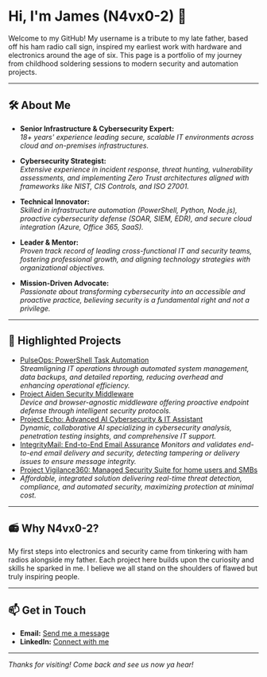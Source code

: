 # Hi, I'm James (N4vx0-2) 👋

Welcome to my GitHub! My username is a tribute to my late father, based off his ham radio call sign, inspired my earliest work with hardware and electronics around the age of six. This page is a portfolio of my journey from childhood soldering sessions to modern security and automation projects.

---

## 🛠️ About Me
- **Senior Infrastructure & Cybersecurity Expert:**  
  *18+ years' experience leading secure, scalable IT environments across cloud and on-premises infrastructures.*  

- **Cybersecurity Strategist:**  
  *Extensive experience in incident response, threat hunting, vulnerability assessments, and implementing Zero Trust architectures aligned with frameworks like NIST, CIS Controls, and ISO 27001.*

- **Technical Innovator:**  
  *Skilled in infrastructure automation (PowerShell, Python, Node.js), proactive cybersecurity defense (SOAR, SIEM, EDR), and secure cloud integration (Azure, Office 365, SaaS).*

- **Leader & Mentor:**  
  *Proven track record of leading cross-functional IT and security teams, fostering professional growth, and aligning technology strategies with organizational objectives.*

- **Mission-Driven Advocate:**  
  *Passionate about transforming cybersecurity into an accessible and proactive practice, believing security is a fundamental right and not a privilege.*

---

## 🚀 Highlighted Projects
- [PulseOps: PowerShell Task Automation](#)  
  *Streamligning IT operations through automated system management, data backups, and detailed reporting, reducing overhead and enhancing operational efficiency.*
- [Project Aiden Security Middleware](#)  
  *Device and browser-agnostic middleware offering proactive endpoint defense through intelligent security protocols.* 
- [Project Echo: Advanced AI Cybersecurity & IT Assistant](#)  
  *Dynamic, collaborative AI specializing in cybersecurity analysis, penetration testing insights, and comprehensive IT support.*
- [IntegrityMail: End-to-End Email Assurance](#)
  *Monitors and validates end-to-end email delivery and security, detecting tampering or delivery issues to ensure message integrity.*
- [Project Vigilance360: Managed Security Suite for home users and SMBs](*)
- *Affordable, integrated solution delivering real-time threat detection, compliance, and automated security, maximizing protection at minimal cost.*
---

## 📻 Why N4vx0-2?
My first steps into electronics and security came from tinkering with ham radios alongside my father. Each project here builds upon the curiosity and skills he sparked in me. I believe we all stand on the shoulders of flawed but truly inspiring people. 

---

## 📫 Get in Touch
- **Email:** [Send me a message](mailto:james@secured-harbor.com)  
- **LinkedIn:** [Connect with me](https://shorturl.at/PFQUw)

---

_Thanks for visiting! Come back and see us now ya hear!_
